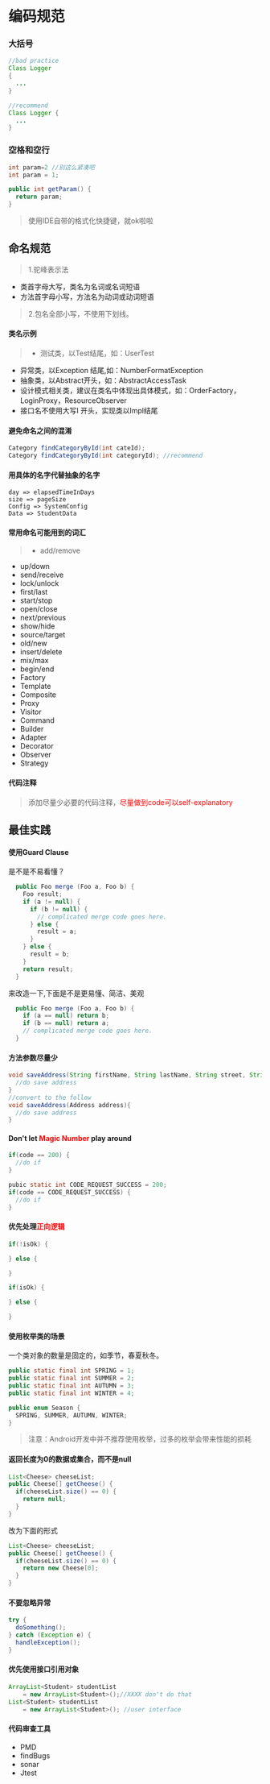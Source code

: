 # 编码规范
### 大括号
```java
//bad practice
Class Logger
{
  ...
}

//recommend
Class Logger {
  ...
}
```
### 空格和空行
```java
int param=2 //别这么紧凑吧
int param = 1;

public int getParam() {
  return param;
}
```
> 使用IDE自带的格式化快捷键，就ok啦啦
## 命名规范
> 1.驼峰表示法
* 类首字母大写，类名为名词或名词短语
* 方法首字母小写，方法名为动词或动词短语

> 2.包名全部小写，不使用下划线。

#### 类名示例
> * 测试类，以Test结尾，如：UserTest
* 异常类，以Exception 结尾,如：NumberFormatException
* 抽象类，以Abstract开头，如：AbstractAccessTask
* 设计模式相关类，建议在类名中体现出具体模式，如：OrderFactory，LoginProxy，ResourceObserver
* 接口名不使用大写I 开头，实现类以Impl结尾

#### 避免命名之间的混淆
````java
Category findCategoryById(int cateId);
Category findCategoryById(int categoryId); //recommend
````
#### 用具体的名字代替抽象的名字
```
day => elapsedTimeInDays
size => pageSize
Config => SystemConfig
Data => StudentData
```
#### 常用命名可能用到的词汇
> * add/remove
* up/down
* send/receive
* lock/unlock
* first/last
* start/stop
* open/close
* next/previous
* show/hide
* source/target
* old/new
* insert/delete
* mix/max
* begin/end
* Factory
* Template
* Composite
* Proxy
* Visitor
* Command
* Builder
* Adapter
* Decorator
* Observer
* Strategy
####  代码注释
> 添加尽量少必要的代码注释，<font color=red>尽量做到code可以self-explanatory</font>

## 最佳实践

#### 使用Guard Clause
是不是不易看懂？
```java
  public Foo merge (Foo a, Foo b) {
    Foo result;
    if (a != null) {
      if (b != null) {
        // complicated merge code goes here.
      } else {
        result = a;
      }
    } else {
      result = b;
    }
    return result;
  }
```
来改造一下,下面是不是更易懂、简洁、美观
```java
  public Foo merge (Foo a, Foo b) {
    if (a == null) return b;
    if (b == null) return a;
    // complicated merge code goes here.
  }
  ```
#### 方法参数尽量少
```java
void saveAddress(String firstName, String lastName, String street, String city, String state, String country, String zipcode, String telephoneNumber) {
  //do save address
}
//convert to the follow
void saveAddress(Address address){
  //do save address
}
```
#### Don't let <font color=red>Magic Number</font> play around

```java
if(code == 200) {
  //do if
}
```
```java
pubic static int CODE_REQUEST_SUCCESS = 200;
if(code == CODE_REQUEST_SUCCESS) {
  //do if
}
```
#### 优先处理<font color=red>正向逻辑</font>
```java
if(!isOk) {

} else {

}
```
```java
if(isOk) {

} else {

}
```
#### 使用枚举类的场景
一个类对象的数量是固定的，如季节，春夏秋冬。
```java
public static final int SPRING = 1;
public static final int SUMMER = 2;
public static final int AUTUMN = 3;
public static final int WINTER = 4;

public enum Season {
  SPRING, SUMMER, AUTUMN, WINTER;
}
```
> 注意：Android开发中并不推荐使用枚举，过多的枚举会带来性能的损耗

#### 返回长度为0的数据或集合，而不是null
```java
List<Cheese> cheeseList;
public Cheese[] getCheese() {
  if(cheeseList.size() == 0) {
    return null;
  }
}
```
改为下面的形式
```java
List<Cheese> cheeseList;
public Cheese[] getCheese() {
  if(cheeseList.size() == 0) {
    return new Cheese[0];
  }
}
```
#### 不要忽略异常
```java
try {
  doSomething();
} catch (Exception e) {
  handleException();
}
```
#### 优先使用接口引用对象
```java
ArrayList<Student> studentList
    = new ArrayList<Student>();//XXXX don't do that
List<Student> studentList
    = new ArrayList<Student>(); //user interface
```
#### 代码审查工具
* PMD
* findBugs
* sonar
* Jtest
